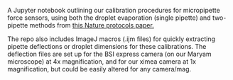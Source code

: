 A Jupyter notebook outlining our calibration procedures for micropipette force sensors, using both the droplet evaporation (single pipette) and two-pipette methods from [⁠this Nature protocols paper.](https://www.nature.com/articles/s41596-018-0110-x)

The repo also includes ImageJ macros (.ijm files) for quickly extracting pipette deflections or droplet dimensions for these calibrations. The deflection files are set up for the BSI express camera (on our Maryam microscope) at 4x magnification, and for our ximea camera at 1x magnification, but could be easily altered for any camera/mag.
